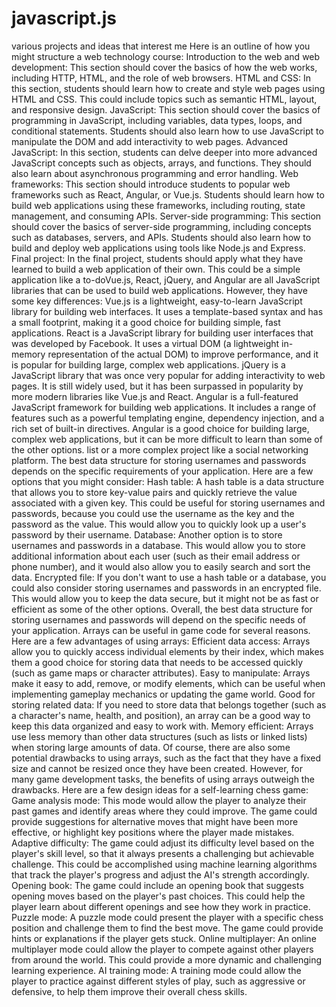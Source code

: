 # javascript.js
various projects and ideas that interest me
Here is an outline of how you might structure a web technology course:
Introduction to the web and web development: This section should cover the basics of how the web works, including HTTP, HTML, and the role of web browsers.
HTML and CSS: In this section, students should learn how to create and style web pages using HTML and CSS. This could include topics such as semantic HTML, layout, and responsive design.
JavaScript: This section should cover the basics of programming in JavaScript, including variables, data types, loops, and conditional statements. Students should also learn how to use JavaScript to manipulate the DOM and add interactivity to web pages.
Advanced JavaScript: In this section, students can delve deeper into more advanced JavaScript concepts such as objects, arrays, and functions. They should also learn about asynchronous programming and error handling.
Web frameworks: This section should introduce students to popular web frameworks such as React, Angular, or Vue.js. Students should learn how to build web applications using these frameworks, including routing, state management, and consuming APIs.
Server-side programming: This section should cover the basics of server-side programming, including concepts such as databases, servers, and APIs. Students should also learn how to build and deploy web applications using tools like Node.js and Express.
Final project: In the final project, students should apply what they have learned to build a web application of their own. This could be a simple application like a to-doVue.js, React, jQuery, and Angular are all JavaScript libraries that can be used to build web applications. However, they have some key differences:
Vue.js is a lightweight, easy-to-learn JavaScript library for building web interfaces. It uses a template-based syntax and has a small footprint, making it a good choice for building simple, fast applications.
React is a JavaScript library for building user interfaces that was developed by Facebook. It uses a virtual DOM (a lightweight in-memory representation of the actual DOM) to improve performance, and it is popular for building large, complex web applications.
jQuery is a JavaScript library that was once very popular for adding interactivity to web pages. It is still widely used, but it has been surpassed in popularity by more modern libraries like Vue.js and React.
Angular is a full-featured JavaScript framework for building web applications. It includes a range of features such as a powerful templating engine, dependency injection, and a rich set of built-in directives. Angular is a good choice for building large, complex web applications, but it can be more difficult to learn than some of the other options.
 list or a more complex project like a social networking platform.
The best data structure for storing usernames and passwords depends on the specific requirements of your application. Here are a few options that you might consider:
Hash table: A hash table is a data structure that allows you to store key-value pairs and quickly retrieve the value associated with a given key. This could be useful for storing usernames and passwords, because you could use the username as the key and the password as the value. This would allow you to quickly look up a user's password by their username.
Database: Another option is to store usernames and passwords in a database. This would allow you to store additional information about each user (such as their email address or phone number), and it would also allow you to easily search and sort the data.
Encrypted file: If you don't want to use a hash table or a database, you could also consider storing usernames and passwords in an encrypted file. This would allow you to keep the data secure, but it might not be as fast or efficient as some of the other options.
Overall, the best data structure for storing usernames and passwords will depend on the specific needs of your application.
Arrays can be useful in game code for several reasons. Here are a few advantages of using arrays:
Efficient data access: Arrays allow you to quickly access individual elements by their index, which makes them a good choice for storing data that needs to be accessed quickly (such as game maps or character attributes).
Easy to manipulate: Arrays make it easy to add, remove, or modify elements, which can be useful when implementing gameplay mechanics or updating the game world.
Good for storing related data: If you need to store data that belongs together (such as a character's name, health, and position), an array can be a good way to keep this data organized and easy to work with.
Memory efficient: Arrays use less memory than other data structures (such as lists or linked lists) when storing large amounts of data.
Of course, there are also some potential drawbacks to using arrays, such as the fact that they have a fixed size and cannot be resized once they have been created. However, for many game development tasks, the benefits of using arrays outweigh the drawbacks.
Here are a few design ideas for a self-learning chess game:
Game analysis mode: This mode would allow the player to analyze their past games and identify areas where they could improve. The game could provide suggestions for alternative moves that might have been more effective, or highlight key positions where the player made mistakes.
Adaptive difficulty: The game could adjust its difficulty level based on the player's skill level, so that it always presents a challenging but achievable challenge. This could be accomplished using machine learning algorithms that track the player's progress and adjust the AI's strength accordingly.
Opening book: The game could include an opening book that suggests opening moves based on the player's past choices. This could help the player learn about different openings and see how they work in practice.
Puzzle mode: A puzzle mode could present the player with a specific chess position and challenge them to find the best move. The game could provide hints or explanations if the player gets stuck.
Online multiplayer: An online multiplayer mode could allow the player to compete against other players from around the world. This could provide a more dynamic and challenging learning experience.
AI training mode: A training mode could allow the player to practice against different styles of play, such as aggressive or defensive, to help them improve their overall chess skills.
